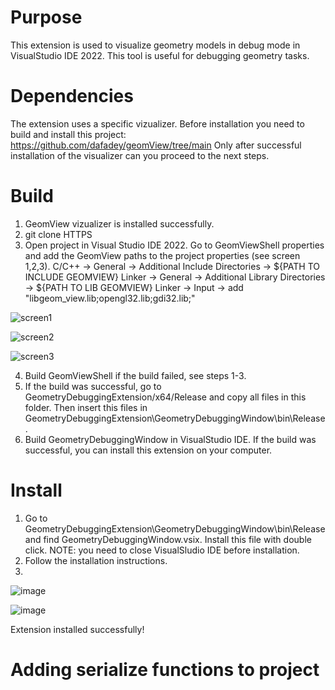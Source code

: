 # Purpose
This extension is used to visualize geometry models in debug mode in VisualStudio IDE 2022.
This tool is useful for debugging geometry tasks.

# Dependencies
The extension uses a specific vizualizer. Before installation you need to build and install this project:
https://github.com/dafadey/geomView/tree/main 
Only after successful installation of the visualizer can you proceed to the next steps.

# Build
1. GeomView vizualizer is installed successfully.
2. git clone HTTPS
3. Open project in Visual Studio IDE 2022. Go to GeomViewShell properties and add the GeomView paths to the project properties (see screen 1,2,3).
C/C++ -> General -> Additional Include Directories -> ${PATH TO INCLUDE GEOMVIEW}
Linker -> General -> Additional Library Directories -> ${PATH TO LIB GEOMVIEW}
Linker -> Input -> add "libgeom_view.lib;opengl32.lib;gdi32.lib;"

![screen1](https://github.com/gekudera/GeometryDebuggingExtension/assets/67547100/1457357a-60bf-442a-8827-a69f32a1d3de)

![screen2](https://github.com/gekudera/GeometryDebuggingExtension/assets/67547100/a39b23e3-e158-4911-83a7-61bbbc253993)

![screen3](https://github.com/gekudera/GeometryDebuggingExtension/assets/67547100/1f460d99-b440-4596-9ee3-9c2d926b27a7)

4. Build GeomViewShell
if the build failed, see steps 1-3.
5. If the build was successful, go to GeometryDebuggingExtension/x64/Release and copy all files in this folder.
Then insert this files in GeometryDebuggingExtension\GeometryDebuggingWindow\bin\Release.
6. Build GeometryDebuggingWindow in VisualStudio IDE.
If the build was successful, you can install this extension on your computer.

# Install
1. Go to GeometryDebuggingExtension\GeometryDebuggingWindow\bin\Release and find GeometryDebuggingWindow.vsix. Install this file with double click.
NOTE: you need to close VisualSludio IDE before installation.
2. Follow the installation instructions.
3. 
![image](https://github.com/gekudera/GeometryDebuggingExtension/assets/67547100/a3a2df47-adf8-4204-9e28-9765b76545af)

![image](https://github.com/gekudera/GeometryDebuggingExtension/assets/67547100/cb6c4249-296e-4e16-8b77-b562142ab38c)

Extension installed successfully!

# Adding serialize functions to project
